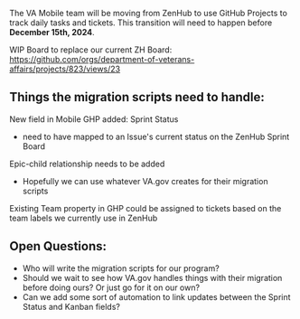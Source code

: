 The VA Mobile team will be moving from ZenHub to use GitHub Projects to track daily tasks and tickets.  This transition will need to happen before **December 15th, 2024**.

WIP Board to replace our current ZH Board: https://github.com/orgs/department-of-veterans-affairs/projects/823/views/23

## Things the migration scripts need to handle:

New field in Mobile GHP added: Sprint Status 
* need to have mapped to an Issue's current status on the ZenHub Sprint Board

Epic-child relationship needs to be added
* Hopefully we can use whatever VA.gov creates for their migration scripts

Existing Team property in GHP could be assigned to tickets based on the team labels we currently use in ZenHub

## Open Questions:
* Who will write the migration scripts for our program?
* Should we wait to see how VA.gov handles things with their migration before doing ours?  Or just go for it on our own?
* Can we add some sort of automation to link updates between the Sprint Status and Kanban fields?
